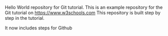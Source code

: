 Hello World repository for Git tutorial.
This is an example repository for the Git tutorial on https://www.w3schools.com
This repository is built step by step in the tutorial.

It now includes steps for Github
